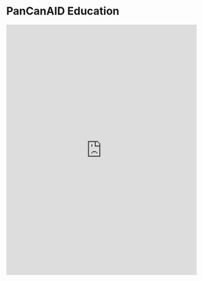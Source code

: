 # PanCanAID Education 

<iframe frameborder="0" style="width:100%;height:663px;" src="https://viewer.diagrams.net/?tags=%7B%7D&highlight=0000ff&edit=_blank&layers=1&nav=1&title=#R1Zhdk5owFIZ%2FDZd2%2BBDqXloV14t2nNqZ9jYLAdIJhIawaH99TyARWNwZd6WW3jDJe0ISnvcEDxrOKj1uOcqTzyzE1LDN8Gg4a8O25zZcZP%2FU9N0HrxFiTsJGslrhQH5jJZpKLUmIi95AwRgVJO%2BLAcsyHIiehjhnVX9YxGh%2F1RzFeCAcAkSH6ncSiqRRF67Z6o%2BYxIle2TJVJEV6sBKKBIWs6kjOxnBWnDHRtNLjClOJTnNp7vNfiZ43xnEmrrlBGfGMaKmezbA9Crd%2BeoJGLBtaiBhMCTsWJ4XB%2B1UyHZgVtUlLGGA5%2BbG5TcX1RHuUrVC23K31jLCtZtL%2BQiB3Frd7a9qclVmI5e5NCFcJEfiQo0BGK0g10BKRUuhZ0HzGXBCwbUlJnIEmWH6es8tIYZPD8bEjKWZbzFIs%2BAmG6OhC%2BacS2FPdqs0GS1ucdDLB0wORysD4PHVrEjSUT5c9cwae7TLBWVgGgrCsPgtwaWnXrviIF8SQe%2FLhuvmyvY3sCAxts8%2FwDKwDcXGBoTsCwvkbEQIxiKEmODVuD%2Ffj5g64PcLbS%2BH6yQjQ8RNM8xfwYEm4yBcyPDbmk0N46fxeQjjG6V3ciDBHWcAxpGIgeUJH8jTz5FSQgKDppafjXMfWskaA%2B3AzXEHko08NouveL0G1D%2B%2BGyFFIGGUxKaYHcn7lSV%2BMAdK6EeR2Pzl%2B3pWn%2BeMY%2FO5ZnK6RkMi%2FYZT%2B%2F%2BWpY79w7Z7lqTWsTzU6STjhOOo5lAghP9uWdWXqn1gpyg9PGJrk649kv662s2z3ql8rRinWRVvEWSq1usgoOn6hcfwaw5n5vyt6rWH1phkVuawc3nB8THheMUNN4soIxZG4eLB8cIhVs1K%2B5VjU%2FsZ2%2FWmWn6pFf6%2B%2Bhm77qV%2FHOn%2BXOJs%2F"></iframe>